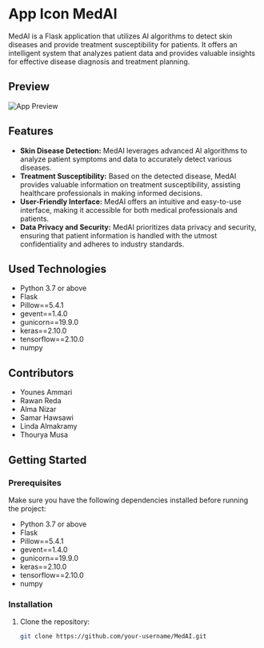 # App Icon MedAI

MedAI is a Flask application that utilizes AI algorithms to detect skin diseases and provide treatment susceptibility for patients. It offers an intelligent system that analyzes patient data and provides valuable insights for effective disease diagnosis and treatment planning.

## Preview
![App Preview](link_to_your_app_preview_image)

## Features
- **Skin Disease Detection:** MedAI leverages advanced AI algorithms to analyze patient symptoms and data to accurately detect various diseases.
- **Treatment Susceptibility:** Based on the detected disease, MedAI provides valuable information on treatment susceptibility, assisting healthcare professionals in making informed decisions.
- **User-Friendly Interface:** MedAI offers an intuitive and easy-to-use interface, making it accessible for both medical professionals and patients.
- **Data Privacy and Security:** MedAI prioritizes data privacy and security, ensuring that patient information is handled with the utmost confidentiality and adheres to industry standards.

## Used Technologies
- Python 3.7 or above
- Flask
- Pillow==5.4.1
- gevent==1.4.0
- gunicorn==19.9.0
- keras==2.10.0
- tensorflow==2.10.0
- numpy

## Contributors
- Younes Ammari
- Rawan Reda
- Alma Nizar
- Samar Hawsawi
- Linda Almakramy
- Thourya Musa

## Getting Started
### Prerequisites
Make sure you have the following dependencies installed before running the project:

- Python 3.7 or above
- Flask
- Pillow==5.4.1
- gevent==1.4.0
- gunicorn==19.9.0
- keras==2.10.0
- tensorflow==2.10.0
- numpy

### Installation
1. Clone the repository:
   ```bash
   git clone https://github.com/your-username/MedAI.git
